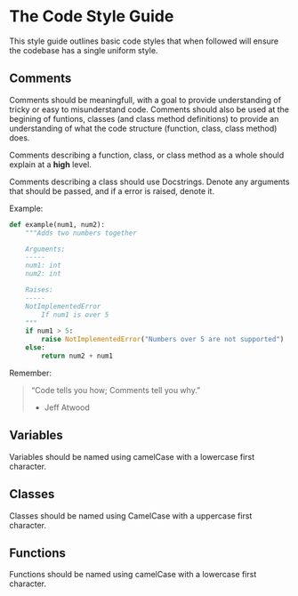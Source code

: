 # The Code Style Guide

This style guide outlines basic code styles that when followed will ensure the codebase has a single uniform style.

## Comments

Comments should be meaningfull, with a goal to provide understanding of tricky or easy to misunderstand code. Comments should also be used at the begining of funtions, classes (and class method definitions) to provide an understanding of what the code structure (function, class, class method) does.

Comments describing a function, class, or class method as a whole should explain at a **high** level.

Comments describing a class should use Docstrings. Denote any arguments that should be passed, and if a error is raised, denote it.

Example:

```python
def example(num1, num2):
    """Adds two numbers together

    Arguments:
    -----
    num1: int
    num2: int

    Raises:
    -----
    NotImplementedError
        If num1 is over 5
    """
    if num1 > 5:
        raise NotImplementedError("Numbers over 5 are not supported")
    else:
        return num2 + num1
```

Remember:

> “Code tells you how; Comments tell you why.”
>
> - Jeff Atwood

## Variables

Variables should be named using camelCase with a lowercase first character.

## Classes

Classes should be named using CamelCase with a uppercase first character.

## Functions

Functions should be named using camelCase with a lowercase first character.

